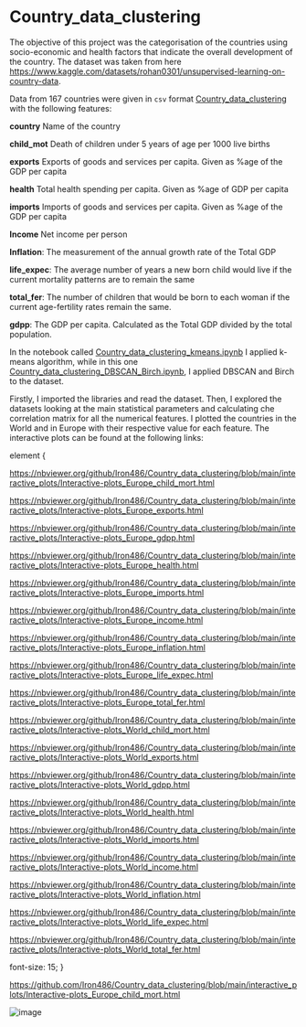 # Country_data_clustering

The objective of this project was the categorisation of the countries using socio-economic and health factors that indicate the overall development of the country.
The dataset was taken from here https://www.kaggle.com/datasets/rohan0301/unsupervised-learning-on-country-data.

Data from 167 countries were given in `csv` format  [Country_data_clustering
](https://github.com/Iron486/Country_data_clustering/blob/main/Country-data.csv) with the following features:


**country**	Name of the country

**child_mot**	Death of children under 5 years of age per 1000 live births

**exports**	Exports of goods and services per capita. Given as %age of the GDP per capita

**health**	Total health spending per capita. Given as %age of GDP per capita

**imports**	Imports of goods and services per capita. Given as %age of the GDP per capita

**Income**	Net income per person

**Inflation**:	The measurement of the annual growth rate of the Total GDP

**life_expec**:	The average number of years a new born child would live if the current mortality patterns are to remain the same

**total_fer**:	The number of children that would be born to each woman if the current age-fertility rates remain the same.

**gdpp**:	The GDP per capita. Calculated as the Total GDP divided by the total population.

In the notebook called [Country_data_clustering_kmeans.ipynb](https://github.com/Iron486/Country_data_clustering/blob/main/Country_data_clustering_kmeans.ipynb) I applied k-means algorithm, while in this one [Country_data_clustering_DBSCAN_Birch.ipynb](https://github.com/Iron486/Country_data_clustering/blob/main/Country_data_clustering_DBSCAN_Birch.ipynb), I applied DBSCAN and Birch to the dataset.

Firstly, I imported the libraries and read the dataset.
Then, I explored the datasets looking at the main statistical parameters and calculating che correlation matrix for all the numerical features.
I plotted the countries in the World and in Europe with their respective value for each feature. The interactive plots can be found at the following links:

element {

https://nbviewer.org/github/Iron486/Country_data_clustering/blob/main/interactive_plots/Interactive-plots_Europe_child_mort.html

https://nbviewer.org/github/Iron486/Country_data_clustering/blob/main/interactive_plots/Interactive-plots_Europe_exports.html

https://nbviewer.org/github/Iron486/Country_data_clustering/blob/main/interactive_plots/Interactive-plots_Europe_gdpp.html

https://nbviewer.org/github/Iron486/Country_data_clustering/blob/main/interactive_plots/Interactive-plots_Europe_health.html

https://nbviewer.org/github/Iron486/Country_data_clustering/blob/main/interactive_plots/Interactive-plots_Europe_imports.html

https://nbviewer.org/github/Iron486/Country_data_clustering/blob/main/interactive_plots/Interactive-plots_Europe_income.html

https://nbviewer.org/github/Iron486/Country_data_clustering/blob/main/interactive_plots/Interactive-plots_Europe_inflation.html

https://nbviewer.org/github/Iron486/Country_data_clustering/blob/main/interactive_plots/Interactive-plots_Europe_life_expec.html

https://nbviewer.org/github/Iron486/Country_data_clustering/blob/main/interactive_plots/Interactive-plots_Europe_total_fer.html

https://nbviewer.org/github/Iron486/Country_data_clustering/blob/main/interactive_plots/Interactive-plots_World_child_mort.html

https://nbviewer.org/github/Iron486/Country_data_clustering/blob/main/interactive_plots/Interactive-plots_World_exports.html

https://nbviewer.org/github/Iron486/Country_data_clustering/blob/main/interactive_plots/Interactive-plots_World_gdpp.html

https://nbviewer.org/github/Iron486/Country_data_clustering/blob/main/interactive_plots/Interactive-plots_World_health.html

https://nbviewer.org/github/Iron486/Country_data_clustering/blob/main/interactive_plots/Interactive-plots_World_imports.html

https://nbviewer.org/github/Iron486/Country_data_clustering/blob/main/interactive_plots/Interactive-plots_World_income.html

https://nbviewer.org/github/Iron486/Country_data_clustering/blob/main/interactive_plots/Interactive-plots_World_inflation.html

https://nbviewer.org/github/Iron486/Country_data_clustering/blob/main/interactive_plots/Interactive-plots_World_life_expec.html

https://nbviewer.org/github/Iron486/Country_data_clustering/blob/main/interactive_plots/Interactive-plots_World_total_fer.html

 
 font-size: 15;
}
 

















































https://github.com/Iron486/Country_data_clustering/blob/main/interactive_plots/Interactive-plots_Europe_child_mort.html



![image](https://user-images.githubusercontent.com/62444785/163264343-629e1df8-102f-4493-95dd-b2fff3dee0e6.png)



